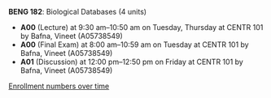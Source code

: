 **BENG 182**: Biological Databases (4 units)

- **A00** (Lecture) at 9:30 am–10:50 am on Tuesday, Thursday at CENTR 101 by Bafna, Vineet (A05738549)
- **A00** (Final Exam) at 8:00 am–10:59 am on Tuesday at CENTR 101 by Bafna, Vineet (A05738549)
- **A01** (Discussion) at 12:00 pm–12:50 pm on Friday at CENTR 101 by Bafna, Vineet (A05738549)

[Enrollment numbers over time](./BENG182.tsv)
